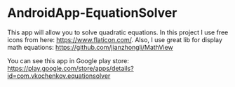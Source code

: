 # AndroidApp-EquationSolver

This app will allow you to solve quadratic equations. 
In this project I use free icons from here: https://www.flaticon.com/. 
Also, I use great lib for display math equations: https://github.com/jianzhongli/MathView

You can see this app in Google play store: https://play.google.com/store/apps/details?id=com.vkochenkov.equationsolver

